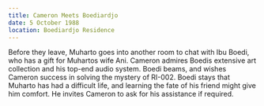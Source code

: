 ```yaml
---
title: Cameron Meets Boediardjo
date: 5 October 1988 
location: Boediardjo Residence
---
```

Before they leave, Muharto goes into another room to chat with Ibu Boedi, who has a gift for Muhartos wife Ani. Cameron admires Boedis extensive art collection and his top-end audio system. Boedi beams, and wishes Cameron success in solving the mystery of RI-002. Boedi stays that Muharto has had a difficult life, and learning the fate of his friend might give him comfort. He invites Cameron to ask for his assistance if required. 